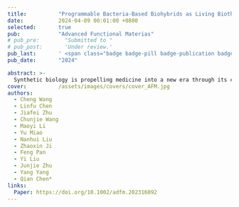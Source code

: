 ```yaml
---
title:          "Programmable Bacteria-Based Biohybrids as Living Biotherapeutics for Enhanced Cancer Sonodynamic-Immunotherapy"
date:           2024-04-09 00:01:00 +0800
selected:       true
pub:            "Advanced Functional Materias"
# pub_pre:        "Submitted to "
# pub_post:       'Under review.'
pub_last:       ' <span class="badge badge-pill badge-publication badge-warning">Q1</span><span class="badge badge-pill badge-publication badge-success">IF=18.5</span>'
pub_date:       "2024"

abstract: >-
  Synthetic biology is propelling medicine into a new era through its capacity to genetically program living cells. One of the particular interests is engineering bacteria as a live and targeted therapeutic delivery system. Herein, the bacterial biohybrid (E. coli-pE@PCN) is developed by genetically engineering Escherichia coli BL21 to overexpress catalase (E. coli-pE) and electrostatically adsorbing nano-sonosensitizers (PCN NPs) for enhanced and targeted sonodynamic therapy (SDT). Leveraging the ability to colonize and penetrate deep in tumors, engineered bacteria can not only sustainably express catalase to relieve tumor hypoxia, but also facilitate the enriched and expanded distribution of the carried sonosensitizer at the tumor site, so as to trigger effective SDT. More interestingly, it is found that E. coli-pE@PCN-based SDT can successfully inhibit the growth of subcutaneous and orthotopic colorectal tumors by inducing potent antitumor immune responses due to the released tumor-associated antigens and native immunogenicity of bacterial pathogen-associated molecular patterns. Furthermore, E. coli-pE@PCN-based SDT can not only prime a strong immune memory response to prevent tumor recurrence but also elicit a potent abscopal effect to inhibit tumor metastasis. Therefore, the programmable bacteria-based biohybrids developed here pave an avenue to prepare next-generation sonodynamic-immunotherapeutics to eliminate cancer and prevent its relapse and metastasis.
cover:          /assets/images/covers/cover_AFM.jpg
authors:
  - Cheng Wang
  - Linfu Chen
  - Jiafei Zhu
  - Chunjie Wang
  - Maoyi Li
  - Yu Miao
  - Nanhui Liu
  - Zhaoxin Ji
  - Feng Pan
  - Yi Liu
  - Junjie Zhu
  - Yang Yang
  - Qian Chen*
links:
  Paper: https://doi.org/10.1002/adfm.202316092
---
```

